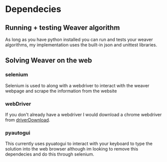 # Dependecies

## Running + testing Weaver algorithm
As long as you have python installed you can run and tests your weaver algorithms, my implementation uses the built-in json and unittest libraries.

## Solving Weaver on the web

### selenium
Selenium is used to along with a webdriver to interact with the weaver webpage and scrape the information from the website

### webDriver
If you don't already have a webdriver I would download a chrome webdriver from [driverDownload](https://developer.chrome.com/docs/chromedriver/downloads). 

### pyautogui 
This currently uses pyuatogui to interact with your keyboard to type the solution into the web browser although im looking to remove this dependecies and do this through selenium.